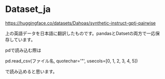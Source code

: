 # Dataset_ja

https://huggingface.co/datasets/Dahoas/synthetic-instruct-gptj-pairwise

上の英語データを日本語に翻訳したものです。pandasとDatsetの両方で一応保存しています。

pdで読み込む際は

pd.read_csv(ファイル名, quotechar='"', usecols=[0, 1, 2, 3, 4, 5])

で読み込めると思います。
